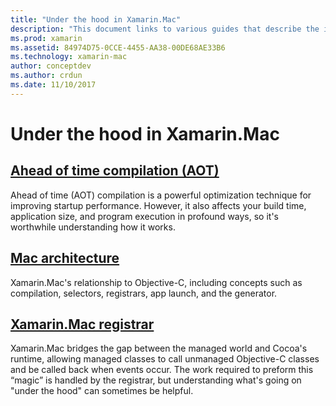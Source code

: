 ```yaml
---
title: "Under the hood in Xamarin.Mac"
description: "This document links to various guides that describe the inner workings of Xamarin.Mac. Linked documents discuss ahead of time compilation, Xamarin.Mac architecture, and the Xamarin.Mac registrar."
ms.prod: xamarin
ms.assetid: 84974D75-0CCE-4455-AA38-00DE68AE33B6
ms.technology: xamarin-mac
author: conceptdev
ms.author: crdun
ms.date: 11/10/2017
---
```


# Under the hood in Xamarin.Mac

## [Ahead of time compilation (AOT)](aot.md)

Ahead of time (AOT) compilation is a powerful optimization technique for improving startup performance. However, it also affects your build time, application size, and program execution in profound ways, so it's worthwhile understanding how it works.

## [Mac architecture](architecture.md)

Xamarin.Mac's relationship to Objective-C, including concepts such as compilation, selectors, registrars, app launch, and the generator.

## [Xamarin.Mac registrar](registrar.md)

Xamarin.Mac bridges the gap between the managed world and Cocoa's runtime, allowing managed classes to call unmanaged Objective-C classes and be called back when events occur. The work required to preform this “magic” is handled by the registrar, but understanding what's going on "under the hood" can sometimes be helpful.
